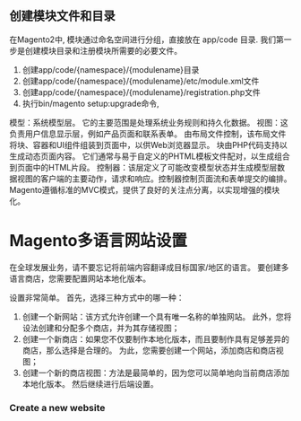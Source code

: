 
## 创建模块文件和目录

在Magento2中, 模块通过命名空间进行分组，直接放在 app/code 目录.
我们第一步是创建模块目录和注册模块所需要的必要文件。
1. 创建app/code/{namespace}/{modulename}目录
1. 创建app/code/{namespace}/{modulename}/etc/module.xml文件
1. 创建app/code/{namespace}/{modulename}/registration.php文件
1. 执行bin/magento setup:upgrade命令, 

模型：系统模型层。 它的主要范围是处理系统业务规则和持久化数据。
视图：这负责用户信息显示层，例如产品页面和联系表单。 由布局文件控制，该布局文件将块、容器和UI组件组装到页面中，以供Web浏览器显示。 块由PHP代码支持以生成动态页面内容。 它们通常与易于自定义的PHTML模板文件配对，以生成组合到页面中的HTML片段。
控制器：该层定义了可能改变模型状态并生成模型层数据视图的客户端的主要动作，请求和响应。控制器控制页面流和表单提交的编排。 Magento遵循标准的MVC模式，提供了良好的关注点分离，以实现增强的模块化。

# Magento多语言网站设置

在全球发展业务，请不要忘记将前端内容翻译成目标国家/地区的语言。 要创建多语言商店，您需要配置网站本地化版本。

设置非常简单。 首先，选择三种方式中的哪一种：

1. 创建一个新网站：该方式允许创建一个具有唯一名称的单独网站。 此外，您将设法创建和分配多个商店，并为其存储视图；
2. 创建一个新商店：如果您不仅要制作本地化版本，而且要制作具有足够差异的商店，那么选择是合理的。 为此，您需要创建一个网站，添加商店和商店视图；
3. 创建一个新的商店视图：方法是最简单的，因为您可以简单地向当前商店添加本地化版本。
   然后继续进行后端设置。

### Create a new website

 